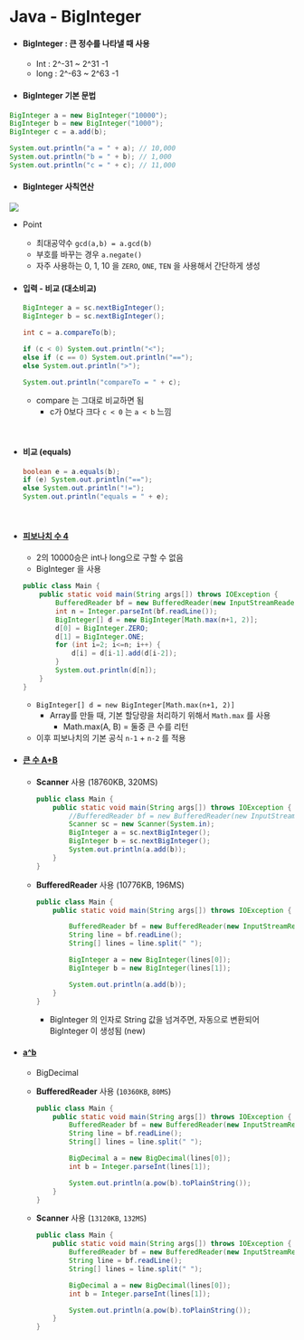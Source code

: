 # Java - BigInteger

- #### BigInteger : 큰 정수를 나타낼 때 사용

  - Int : 2^-31 ~ 2^31 -1
  - long : 2^-63 ~ 2^63 -1

- #### BigInteger 기본 문법

```java
BigInteger a = new BigInteger("10000");
BigInteger b = new BigInteger("1000");
BigInteger c = a.add(b);

System.out.println("a = " + a); // 10,000
System.out.println("b = " + b); // 1,000
System.out.println("c = " + c); // 11,000
```

- #### BigInteger 사칙연산

![](https://i.imgur.com/HtMRyTy.png)

- Point
  - 최대공약수 `gcd(a,b) = a.gcd(b)`
  - 부호를 바꾸는 경우 `a.negate()`
  - 자주 사용하는 0, 1, 10 을 `ZERO`, `ONE`, `TEN` 을 사용해서 간단하게 생성



- #### 입력 - 비교 (대소비교)

  ```java
  BigInteger a = sc.nextBigInteger();
  BigInteger b = sc.nextBigInteger();

  int c = a.compareTo(b);

  if (c < 0) System.out.println("<");
  else if (c == 0) System.out.println("==");
  else System.out.println(">");

  System.out.println("compareTo = " + c);
  ```

  - compare 는 그대로 비교하면 됨
    - c가 0보다 크다 `c < 0` 는 `a < b`  느낌

  ​

- #### 비교 (equals)

  ```java
  boolean e = a.equals(b);
  if (e) System.out.println("==");
  else System.out.println("!=");
  System.out.println("equals = " + e);
  ```

  ​

- #### [피보나치 수 4](https://www.acmicpc.net/problem/10826) 

  - 2의 10000승은 int나 long으로 구할 수 없음
  - BigInteger 을 사용

  ```java
  public class Main {
      public static void main(String args[]) throws IOException {
          BufferedReader bf = new BufferedReader(new InputStreamReader(System.in));
          int n = Integer.parseInt(bf.readLine());
          BigInteger[] d = new BigInteger[Math.max(n+1, 2)];
          d[0] = BigInteger.ZERO;
          d[1] = BigInteger.ONE;
          for (int i=2; i<=n; i++) {
              d[i] = d[i-1].add(d[i-2]);
          }
          System.out.println(d[n]);
      }
  }
  ```

  - `BigInteger[] d = new BigInteger[Math.max(n+1, 2)]`
    - Array를 만들 때, 기본 할당량을 처리하기 위해서 `Math.max` 를 사용
      - Math.max(A, B) = 둘중 큰 수를 리턴
  - 이후 피보나치의 기본 공식 `n-1` + `n-2` 를 적용



- #### [큰 수 A+B](https://www.acmicpc.net/problem/10757)

  - **Scanner** 사용 (18760KB, 320MS)

    ```java
    public class Main {
        public static void main(String args[]) throws IOException {
            //BufferedReader bf = new BufferedReader(new InputStreamReader(System.in));
            Scanner sc = new Scanner(System.in);
            BigInteger a = sc.nextBigInteger();
            BigInteger b = sc.nextBigInteger();
            System.out.println(a.add(b));
        }
    }
    ```

  - **BufferedReader** 사용 (10776KB, 196MS)

    ```java
    public class Main {
        public static void main(String args[]) throws IOException {

            BufferedReader bf = new BufferedReader(new InputStreamReader(System.in));
            String line = bf.readLine();
            String[] lines = line.split(" ");

            BigInteger a = new BigInteger(lines[0]);
            BigInteger b = new BigInteger(lines[1]);

            System.out.println(a.add(b));
        }
    }
    ```

    - BigInteger 의 인자로 String 값을 넘겨주면, 자동으로 변환되어 BigInteger 이 생성됨 (new)



- #### [a^b](https://www.acmicpc.net/problem/10827)

  - BigDecimal

  - **BufferedReader** 사용 (`10360KB`, `80MS`)

    ```java
    public class Main {
        public static void main(String args[]) throws IOException {
            BufferedReader bf = new BufferedReader(new InputStreamReader(System.in));
            String line = bf.readLine();
            String[] lines = line.split(" ");

            BigDecimal a = new BigDecimal(lines[0]);
            int b = Integer.parseInt(lines[1]);

            System.out.println(a.pow(b).toPlainString());
        }
    }
    ```

  - **Scanner** 사용 (`13120KB`, `132MS`)

    ```java
    public class Main {
        public static void main(String args[]) throws IOException {
            BufferedReader bf = new BufferedReader(new InputStreamReader(System.in));
            String line = bf.readLine();
            String[] lines = line.split(" ");

            BigDecimal a = new BigDecimal(lines[0]);
            int b = Integer.parseInt(lines[1]);

            System.out.println(a.pow(b).toPlainString());
        }
    }
    ```

    ​

